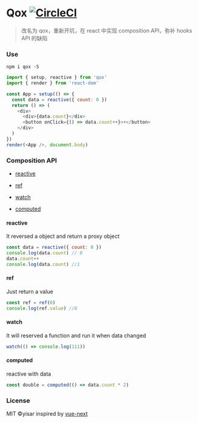 # Qox [![CircleCI](https://circleci.com/gh/yisar/qox.svg?style=svg)](https://circleci.com/gh/yisar/qox)

> 改名为 qox，重新开坑，在 react 中实现 composition API，弥补 hooks API 的缺陷

### Use

```shell
npm i qox -S
```

```js
import { setup, reactive } from 'qox'
import { render } from 'react-dom'

const App = setup(() => {
  const data = reactive({ count: 0 })
  return () => (
    <div>
      <div>{data.count}</div>
      <button onClick={() => data.count++}>+</button>
    </div>
  )
})
render(<App />, document.body)
```

### Composition API

- [reactive](https://github.com/yisar/qox#reactive)

- [ref](https://github.com/yisar/qox#ref)

- [watch](https://github.com/yisar/qox#watch)

- [computed](https://github.com/yisar/qox#computed)

#### reactive

It reversed a object and return a proxy object

```js
const data = reactive({ count: 0 })
console.log(data.count) // 0
data.count++
console.log(data.count) //1
```

#### ref

Just return a value

```js
const ref = ref(0)
console.log(ref.value) //0
```

#### watch

It will reserved a function and run it when data changed

```js
watch(() => console.log(111))
```

#### computed

reactive with data

```js
const double = computed(() => data.count * 2)
```

### License

MIT ©yisar inspired by [vue-next](https://github.com/vuejs/vue-next)
